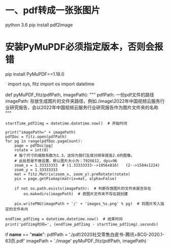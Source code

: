 # 一、pdf转成一张张图片
python 3.6
pip install pdf2image
# 安装PyMuPDF必须指定版本，否则会报错
pip install PyMuPDF==1.18.0

`ˋ`
import sys, fitz
import os
import datetime


def pyMuPDF_fitz(pdfPath, imagePath):
    """
    pdfPath: 一份pdf文件的路径
    imagePath: 存放生成图片的文件夹路径，例如./image\2022年中国视频云服务行业研究报告，会以2022年中国视频云服务行业研究报告作为图片文件夹的名称
    """

    startTime_pdf2img = datetime.datetime.now()  # 开始时间

    print("imagePath=" + imagePath)
    pdfDoc = fitz.open(pdfPath)
    for pg in range(pdfDoc.pageCount):
        page = pdfDoc[pg]
        rotate = int(0)
        # 每个尺寸的缩放系数为1.3，这将为我们生成分辨率提高2.6的图像。
        # 此处若是不做设置，默认图片大小为：792X612, dpi=96
        zoom_x = 1.33333333  # (1.33333333-->1056x816)   (2-->1584x1224)
        zoom_y = 1.33333333
        mat = fitz.Matrix(zoom_x, zoom_y).preRotate(rotate)
        pix = page.getPixmap(matrix=mat, alpha=False)

        if not os.path.exists(imagePath):  # 判断存放图片的文件夹是否存在
            os.makedirs(imagePath)  # 若图片文件夹不存在就创建

        pix.writePNG(imagePath + '/' + 'images_%s.png' % pg)  # 将图片写入指定的文件夹内

    endTime_pdf2img = datetime.datetime.now()  # 结束时间
    print('pdf2img时间=', (endTime_pdf2img - startTime_pdf2img).seconds)


if __name__ == "__main__":
    pdfPath = './pdf/2020社交零售白皮书-腾讯+BCG-2020.1-63页.pdf'
    imagePath = './image'
    pyMuPDF_fitz(pdfPath, imagePath)
`ˋ`

